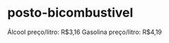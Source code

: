 # posto-bicombustivel
<html lang="pt-br">
<head>
    <meta charset="UTF-8">
    <meta name="viewport" content="width=device-width, initial-scale=1.0">
    <title>Posto bicombustivel power - Tabela de Preços</title>
    <link rel="stylesheet" href="./style.css">
    <link rel="icon" href="https://www.shell.com.br/etc.clientlibs/settings/wcm/designs/shell-rio/clientlibs/themes/theme-shell/resources/logo/logo.svg">

</head>
<body>
    <div>
        <img src="https://www.shell.com.br/etc.clientlibs/settings/wcm/designs/shell-rio/clientlibs/themes/theme-shell/resources/logo/logo.svg" alt="">
    </div>
    <div class="flag-price">
        <span id="price-combustivel">Álcool preço/litro: R$3,16</span>
        <span id="price-combustivel">Gasolina preço/litro: R$4,19</span>
    </div>
<script src="./script.js"></script>
</body>
</html>

